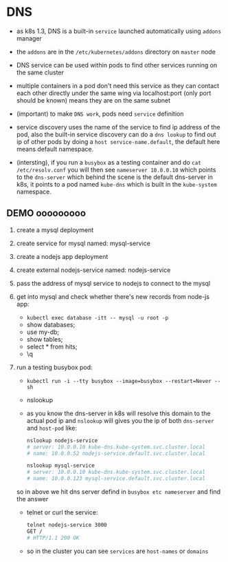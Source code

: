 # DNS

- as k8s 1.3, DNS is a built-in `service` launched automatically using `addons` manager

- the `addons` are in the `/etc/kubernetes/addons` directory on `master` node

- DNS service can be used within pods to find other services running on the same cluster

- multiple containers in a pod don't need this service as they can contact each other
directly under the same wing via localhost:port (only port should be known)
means they are on the same subnet

- (important) to make `DNS work`, pods need `service` definition

- service discovery uses the name of the service to find ip address of the pod, also
the built-in service discovery can do a `dns lookup` to find out ip of other pods by
doing a `host service-name.default`, the default here means default namespace.

- (intersting), if you run a `busybox` as a testing container and do `cat /etc/resolv.conf`
you will then see `nameserver 10.0.0.10` which points to the `dns-server` which behind the
scene is the default dns-server in k8s, it points to a pod named `kube-dns` which is built
in the `kube-system` namespace.

## DEMO ooooooooo

1. create a mysql deployment

2. create service for mysql named: mysql-service

3. create a nodejs app deployment

4. create external nodejs-service named: nodejs-service

5. pass the address of mysql service to nodejs to connect to the mysql

6. get into mysql and check whether there's new records from node-js app:
    - `kubectl exec database -itt -- mysql -u root -p`
    - show databases;
    - use my-db;
    - show tables;
    - select * from hits;
    - \q

7. run a testing busybox pod:
    - `kubectl run -i --tty busybox --image=busybox --restart=Never -- sh`
    - nslookup
    - as you know the dns-server in k8s will resolve this domain to the actual pod ip
    and `nslookup` will gives you the ip of both `dns-server` and `host-pod` like:

        ``` sh
        nslookup nodejs-service
        # server: 10.0.0.10 kube-dns.kube-system.svc.cluster.local
        # name: 10.0.0.52 nodejs-service.default.svc.cluster.local

        nslookup mysql-service
        # server: 10.0.0.10 kube-dns.kube-system.svc.cluster.local
        # name: 10.0.0.123 mysql-service.default.svc.cluster.local
        ```

    so in above we hit dns server defind in `busybox etc nameserver` and find the answer
    - telnet or curl the service:
    
        ``` sh
        telnet nodejs-service 3000
        GET /
        # HTTP/1.1 200 OK
        ```
    
    - so in the cluster you can see `services` are `host-names` or `domains`
